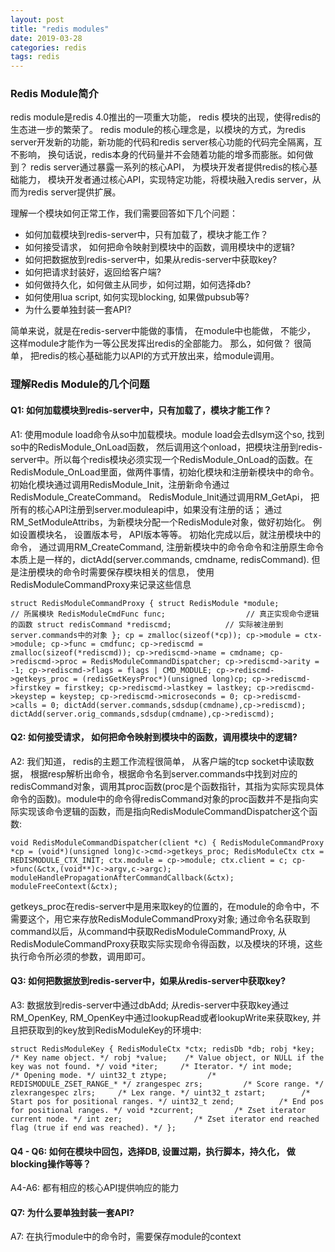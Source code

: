```yaml
---
layout: post
title: "redis modules"
date: 2019-03-28
categories: redis
tags: redis
---
```




### Redis Module简介

redis module是redis 4.0推出的一项重大功能， redis 模块的出现，使得redis的生态进一步的繁荣了。 redis module的核心理念是，以模块的方式，为redis server开发新的功能，新功能的代码和redis server核心功能的代码完全隔离，互不影响， 换句话说，redis本身的代码量并不会随着功能的增多而膨胀。如何做到？ redis server通过暴露一系列的核心API， 为模块开发者提供redis的核心基础能力， 模块开发者通过核心API，实现特定功能，将模块融入redis server，从而为redis server提供扩展。

理解一个模块如何正常工作，我们需要回答如下几个问题：

- 如何加载模块到redis-server中，只有加载了，模块才能工作？
- 如何接受请求， 如何把命令映射到模块中的函数，调用模块中的逻辑?
- 如何把数据放到redis-server中，如果从redis-server中获取key?
- 如何把请求封装好，返回给客户端?
- 如何做持久化，如何做主从同步，如何过期，如何选择db?
- 如何使用lua script, 如何实现blocking, 如果做pubsub等?
- 为什么要单独封装一套API?

简单来说，就是在redis-server中能做的事情， 在module中也能做， 不能少， 这样module才能作为一等公民发挥出redis的全部能力。 那么，如何做？ 很简单， 把redis的核心基础能力以API的方式开放出来，给module调用。

### 理解Redis Module的几个问题

#### Q1: 如何加载模块到redis-server中，只有加载了，模块才能工作？
A1:  使用module load命令从so中加载模块。module load会去dlsym这个so, 找到so中的RedisModule_OnLoad函数， 然后调用这个onload，把模块注册到redis-server中。所以每个redis模块必须实现一个RedisModule_OnLoad的函数。在RedisModule_OnLoad里面，做两件事情，初始化模块和注册新模块中的命令。初始化模块通过调用RedisModule_Init，注册新命令通过RedisModule_CreateCommand。 RedisModule_Init通过调用RM_GetApi， 把所有的核心API注册到server.moduleapi中，如果没有注册的话； 通过RM_SetModuleAttribs，为新模块分配一个RedisModule对象，做好初始化。 例如设置模块名， 设置版本号， API版本等等。 初始化完成以后，就注册模块中的命令， 通过调用RM_CreateCommand,  注册新模块中的命令命令和注册原生命令本质上是一样的，dictAdd(server.commands, cmdname, redisCommand). 但是注册模块的命令时需要保存模块相关的信息， 使用RedisModuleCommandProxy来记录这些信息

`struct RedisModuleCommandProxy {
    struct RedisModule *module;               // 所属模块
    RedisModuleCmdFunc func;                  // 真正实现命令逻辑的函数
    struct redisCommand *rediscmd;            // 实际被注册到server.commands中的对象
};
cp = zmalloc(sizeof(*cp));
cp->module = ctx->module;
cp->func = cmdfunc;
cp->rediscmd = zmalloc(sizeof(*rediscmd));
cp->rediscmd->name = cmdname;
cp->rediscmd->proc = RedisModuleCommandDispatcher;
cp->rediscmd->arity = -1;
cp->rediscmd->flags = flags | CMD_MODULE;
cp->rediscmd->getkeys_proc = (redisGetKeysProc*)(unsigned long)cp;
cp->rediscmd->firstkey = firstkey;
cp->rediscmd->lastkey = lastkey;
cp->rediscmd->keystep = keystep;
cp->rediscmd->microseconds = 0;
cp->rediscmd->calls = 0;
dictAdd(server.commands,sdsdup(cmdname),cp->rediscmd);
dictAdd(server.orig_commands,sdsdup(cmdname),cp->rediscmd);`

#### Q2: 如何接受请求， 如何把命令映射到模块中的函数，调用模块中的逻辑?

A2: 我们知道， redis的主题工作流程很简单， 从客户端的tcp socket中读取数据， 根据resp解析出命令，根据命令名到server.commands中找到对应的redisCommand对象，调用其proc函数(proc是个函数指针，其指为实际实现具体命令的函数)。module中的命令得redisCommand对象的proc函数并不是指向实际实现该命令逻辑的函数，而是指向RedisModuleCommandDispatcher这个函数:

`void RedisModuleCommandDispatcher(client *c) {
    RedisModuleCommandProxy *cp = (void*)(unsigned long)c->cmd->getkeys_proc;
    RedisModuleCtx ctx = REDISMODULE_CTX_INIT;
    ctx.module = cp->module;
    ctx.client = c;
    cp->func(&ctx,(void**)c->argv,c->argc);
    moduleHandlePropagationAfterCommandCallback(&ctx);
    moduleFreeContext(&ctx);`

getkeys_proc在redis-server中是用来取key的位置的，在module的命令中，不需要这个，用它来存放RedisModuleCommandProxy对象;  通过命令名获取到command以后，从command中获取RedisModuleCommandProxy,  从RedisModuleCommandProxy获取实际实现命令得函数，以及模块的环境，这些执行命令所必须的参数，调用即可。

#### Q3: 如何把数据放到redis-server中，如果从redis-server中获取key?

A3:  数据放到redis-server中通过dbAdd; 从redis-server中获取key通过RM_OpenKey, RM_OpenKey中通过lookupRead或者lookupWrite来获取key, 并且把获取到的key放到RedisModuleKey的环境中:

`struct RedisModuleKey {
    RedisModuleCtx *ctx;
    redisDb *db;
    robj *key;      /* Key name object. */
    robj *value;    /* Value object, or NULL if the key was not found. */
    void *iter;     /* Iterator. */
    int mode;       /* Opening mode. */
    uint32_t ztype;         /* REDISMODULE_ZSET_RANGE_* */
    zrangespec zrs;         /* Score range. */
    zlexrangespec zlrs;     /* Lex range. */
    uint32_t zstart;        /* Start pos for positional ranges. */
    uint32_t zend;          /* End pos for positional ranges. */
    void *zcurrent;         /* Zset iterator current node. */
    int zer;                /* Zset iterator end reached flag
                               (true if end was reached). */
};`

#### Q4 - Q6: 如何在模块中回包，选择DB, 设置过期，执行脚本，持久化， 做blocking操作等等？

A4-A6: 都有相应的核心API提供响应的能力

#### Q7: 为什么要单独封装一套API?

A7: 在执行module中的命令时，需要保存module的context

